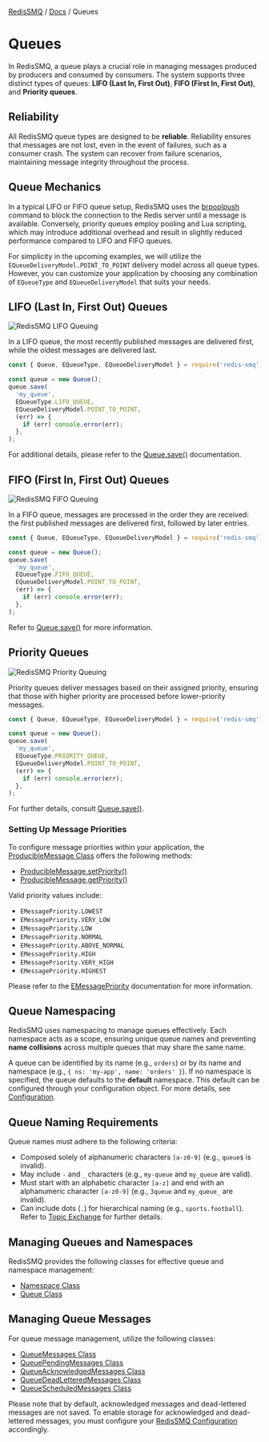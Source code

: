 [RedisSMQ](../README.md) / [Docs](README.md) / Queues

# Queues

In RedisSMQ, a queue plays a crucial role in managing messages produced by producers and consumed by consumers. 
The system supports three distinct types of queues: **LIFO (Last In, First Out)**, **FIFO (First In, First Out)**, and 
**Priority queues**.

## Reliability

All RedisSMQ queue types are designed to be **reliable**. Reliability ensures that messages are not lost, even in the 
event of failures, such as a consumer crash. The system can recover from failure scenarios, maintaining message 
integrity throughout the process.

## Queue Mechanics

In a typical LIFO or FIFO queue setup, RedisSMQ uses the [brpoplpush](https://redis.io/commands/brpoplpush) command to 
block the connection to the Redis server until a message is available. Conversely, priority queues employ pooling and 
Lua scripting, which may introduce additional overhead and result in slightly reduced performance compared to LIFO and 
FIFO queues.

For simplicity in the upcoming examples, we will utilize the `EQueueDeliveryModel.POINT_TO_POINT` delivery model across 
all queue types. However, you can customize your application by choosing any combination of `EQueueType` and 
`EQueueDeliveryModel` that suits your needs.

## LIFO (Last In, First Out) Queues

![RedisSMQ LIFO Queuing](redis-smq-lifo-queuing.png)

In a LIFO queue, the most recently published messages are delivered first, while the oldest messages are delivered last.

```javascript
const { Queue, EQueueType, EQueueDeliveryModel } = require('redis-smq');

const queue = new Queue();
queue.save(
  'my_queue',
  EQueueType.LIFO_QUEUE,
  EQueueDeliveryModel.POINT_TO_POINT,
  (err) => {
    if (err) console.error(err);
  },
);
```

For additional details, please refer to the [Queue.save()](api/classes/Queue.md#save) documentation.

## FIFO (First In, First Out) Queues

![RedisSMQ FIFO Queuing](redis-smq-fifo-queuing.png)

In a FIFO queue, messages are processed in the order they are received: the first published messages are delivered 
first, followed by later entries.

```javascript
const { Queue, EQueueType, EQueueDeliveryModel } = require('redis-smq');

const queue = new Queue();
queue.save(
  'my_queue',
  EQueueType.FIFO_QUEUE,
  EQueueDeliveryModel.POINT_TO_POINT,
  (err) => {
    if (err) console.error(err);
  },
);
```

Refer to [Queue.save()](api/classes/Queue.md#save) for more information.

## Priority Queues

![RedisSMQ Priority Queuing](redis-smq-priority-queuing.png)

Priority queues deliver messages based on their assigned priority, ensuring that those with higher priority are 
processed before lower-priority messages.

```javascript
const { Queue, EQueueType, EQueueDeliveryModel } = require('redis-smq');

const queue = new Queue();
queue.save(
  'my_queue',
  EQueueType.PRIORITY_QUEUE,
  EQueueDeliveryModel.POINT_TO_POINT,
  (err) => {
    if (err) console.error(err);
  },
);
```

For further details, consult [Queue.save()](api/classes/Queue.md#save).

### Setting Up Message Priorities

To configure message priorities within your application, the [ProducibleMessage Class](api/classes/ProducibleMessage.md) 
offers the following methods:

- [ProducibleMessage.setPriority()](api/classes/ProducibleMessage.md#setpriority)
- [ProducibleMessage.getPriority()](api/classes/ProducibleMessage.md#getpriority)

Valid priority values include:

- `EMessagePriority.LOWEST`
- `EMessagePriority.VERY_LOW`
- `EMessagePriority.LOW`
- `EMessagePriority.NORMAL`
- `EMessagePriority.ABOVE_NORMAL`
- `EMessagePriority.HIGH`
- `EMessagePriority.VERY_HIGH`
- `EMessagePriority.HIGHEST`

Please refer to the [EMessagePriority](api/enums/EMessagePriority.md) documentation for more information.

## Queue Namespacing

RedisSMQ uses namespacing to manage queues effectively. Each namespace acts as a scope, ensuring unique queue names and 
preventing **name collisions** across multiple queues that may share the same name.

A queue can be identified by its name (e.g., `orders`) or by its name and namespace 
(e.g., `{ ns: 'my-app', name: 'orders' }`). If no namespace is specified, the queue defaults to the **default** 
namespace. This default can be configured through your configuration object. For more details, see [Configuration](configuration.md).

## Queue Naming Requirements

Queue names must adhere to the following criteria:

- Composed solely of alphanumeric characters `[a-z0-9]` (e.g., `queue$` is invalid).
- May include `-` and `_` characters (e.g., `my-queue` and `my_queue` are valid).
- Must start with an alphabetic character `[a-z]` and end with an alphanumeric character `[a-z0-9]` (e.g., `3queue` and `my_queue_` are invalid).
- Can include dots (`.`) for hierarchical naming (e.g., `sports.football`). Refer to [Topic Exchange](message-exchanges.md#topic-exchange) for further details.

## Managing Queues and Namespaces

RedisSMQ provides the following classes for effective queue and namespace management:

- [Namespace Class](api/classes/Namespace.md)
- [Queue Class](api/classes/Queue.md)

## Managing Queue Messages

For queue message management, utilize the following classes:

- [QueueMessages Class](api/classes/QueueMessages.md)
- [QueuePendingMessages Class](api/classes/QueuePendingMessages.md)
- [QueueAcknowledgedMessages Class](api/classes/QueueAcknowledgedMessages.md)
- [QueueDeadLetteredMessages Class](api/classes/QueueDeadLetteredMessages.md)
- [QueueScheduledMessages Class](api/classes/QueueScheduledMessages.md)

Please note that by default, acknowledged messages and dead-lettered messages are not saved. To enable storage for 
acknowledged and dead-lettered messages, you must configure your [RedisSMQ Configuration](configuration.md) accordingly.